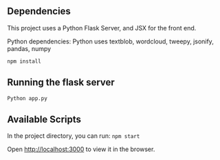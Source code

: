 
## Dependencies
This project uses a Python Flask Server, and JSX for the front end.

Python dependencies:
Python uses textblob, wordcloud, tweepy, jsonify, pandas, numpy


`npm install`

## Running the flask server
`Python app.py`


## Available Scripts

In the project directory, you can run:
`npm start`

Open [http://localhost:3000](http://localhost:3000) to view it in the browser.

